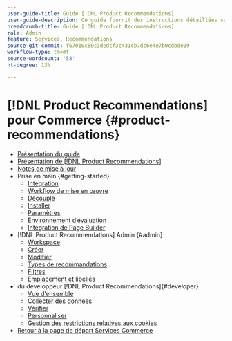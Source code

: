 ```yaml
---
user-guide-title: Guide [!DNL Product Recommendations]
user-guide-description: Ce guide fournit des instructions détaillées sur l’utilisation  [!DNL Product Recommendations]  à partir d’Adobe Commerce.
breadcrumb-title: Guide [!DNL Product Recommendations]
role: Admin
feature: Services, Recommendations
source-git-commit: f67010c80c3dedcf3c431cb7dc6e4e7b0cdbde09
workflow-type: tm+mt
source-wordcount: '58'
ht-degree: 13%

---
```


# [!DNL Product Recommendations] pour Commerce {#product-recommendations}

- [Présentation du guide](guide-overview.md)
- [Présentation de  [!DNL Product Recommendations]](overview.md)
- [Notes de mise à jour](release-notes.md)
- Prise en main {#getting-started}
   - [Intégration](onboarding.md)
   - [Workflow de mise en œuvre](implementation-workflow.md)
   - [Découplé](headless.md)
   - [Installer](install-configure.md)
   - [Paramètres](settings.md)
   - [Environnement d’évaluation](staging-environment.md)
   - [Intégration de Page Builder](page-builder.md)
- [!DNL Product Recommendations] Admin {#admin}
   - [Workspace](workspace.md)
   - [Créer](create.md)
   - [Modifier](edit.md)
   - [Types de recommandations](type.md)
   - [Filtres](filters.md)
   - [Emplacement et libellés](placement.md)
- du développeur [!DNL Product Recommendations]{#developer}
   - [Vue d’ensemble](development-overview.md)
   - [Collecter des données](events.md)
   - [Vérifier](verify.md)
   - [Personnaliser](customize.md)
   - [Gestion des restrictions relatives aux cookies](setting-cookie.md)
- [Retour à la page de départ Services Commerce](https://experienceleague.adobe.com/docs/commerce/user-guides/home.html)
